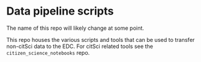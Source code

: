 # Data pipeline scripts

The name of this repo will likely change at some point.

This repo houses the various scripts and tools that can be used to transfer non-citSci data to the EDC. For citSci related tools see the `citizen_science_notebooks` repo.
